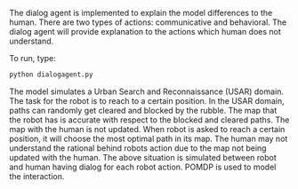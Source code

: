 The dialog agent is implemented to explain the model differences to the human. There are two types of actions: communicative and behavioral. The dialog agent will provide explanation to the actions which human does not understand.

To run, type:

```python
python dialogagent.py
```

The model simulates a Urban Search and Reconnaissance (USAR) domain. The task for the robot is to reach to a certain position. In the USAR domain, paths can randomly get cleared and blocked by the rubble. The map that the robot  has is accurate with respect to the blocked and cleared paths. The map with the human is not updated. When robot is asked to reach a certain position, it will choose the most optimal path in its map. The human may not understand the rational behind robots action due to the map not being updated with the human. The above situation is simulated between robot and human having dialog for each robot action. POMDP is used to model the interaction. 